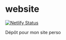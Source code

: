# website

[![Netlify Status](https://api.netlify.com/api/v1/badges/15024b1c-9fde-449f-9c10-bfed5a3e6443/deploy-status)](https://app.netlify.com/sites/linogaliana/deploys)

Dépôt pour mon site perso
